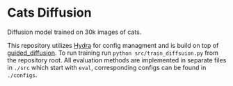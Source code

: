 # Cats Diffusion

Diffusion model trained on 30k images of cats.

This repository utilizes [Hydra](https://hydra.cc/docs/intro/) for config managment and is build on top of [guided_diffusion](https://github.com/openai/guided-diffusion/).
To run training run `python src/train_diffsuion.py` from the repository root. 
All evaluation methods are implemented in separate files in `./src` which start with `eval`, corresponding configs can be found in `./configs`.
